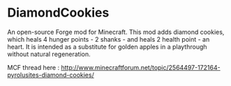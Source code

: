 DiamondCookies
==============

An open-source Forge mod for Minecraft.
This mod adds diamond cookies, which heals 4 hunger points - 2 shanks - and heals 2 health point - an heart.
It is intended as a substitute for golden apples in a playthrough without natural regeneration.

MCF thread here : http://www.minecraftforum.net/topic/2564497-172164-pyrolusites-diamond-cookies/

